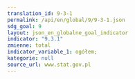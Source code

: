 ```yaml
---
translation_id: 9-3-1
permalink: /api/en/global/9/9-3-1.json
sdg_goal: 9
layout: json_en_globalne_goal_indicator
indicator: "9.3.1"
zmienne: total
indicator_variable_1: ogółem;
kategorie: null
source_url: www.stat.gov.pl
---
```

